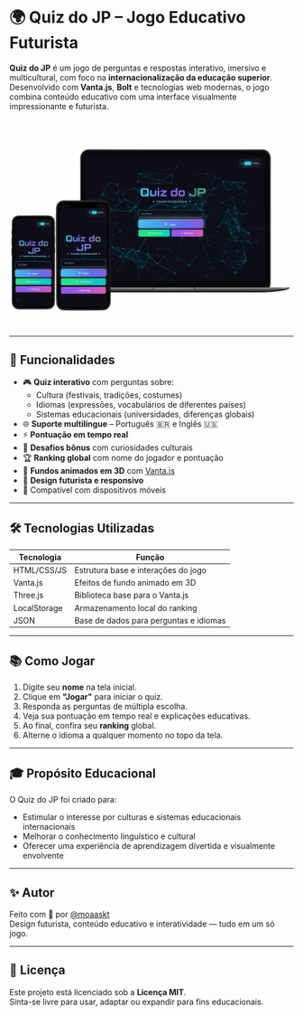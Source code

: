 # 🌍 Quiz do JP – Jogo Educativo Futurista

**Quiz do JP** é um jogo de perguntas e respostas interativo, imersivo e multicultural, com foco na **internacionalização da educação superior**.  
Desenvolvido com **Vanta.js**, **Bolt** e tecnologias web modernas, o jogo combina conteúdo educativo com uma interface visualmente impressionante e futurista.

<br/>

![Quiz do JP Screenshot](https://github.com/moaaskt/QuizJP/blob/main/src/Assets/caps.png)

---

## 🚀 Funcionalidades

- 🎮 **Quiz interativo** com perguntas sobre:
  - Cultura (festivais, tradições, costumes)
  - Idiomas (expressões, vocabulários de diferentes países)
  - Sistemas educacionais (universidades, diferenças globais)
- 🌐 **Suporte multilíngue** – Português 🇧🇷 e Inglês 🇺🇸
- ⚡ **Pontuação em tempo real**
- 🧠 **Desafios bônus** com curiosidades culturais
- 🏆 **Ranking global** com nome do jogador e pontuação
- 💫 **Fundos animados em 3D** com [Vanta.js](https://www.vantajs.com/)
- 🎨 **Design futurista e responsivo**
- 📱 Compatível com dispositivos móveis

---

## 🛠️ Tecnologias Utilizadas

| Tecnologia     | Função                                     |
|----------------|---------------------------------------------|
| HTML/CSS/JS    | Estrutura base e interações do jogo        |
| Vanta.js       | Efeitos de fundo animado em 3D             |
| Three.js       | Biblioteca base para o Vanta.js            |
| LocalStorage   | Armazenamento local do ranking             |
| JSON           | Base de dados para perguntas e idiomas     |

---


## 📚 Como Jogar

1. Digite seu **nome** na tela inicial.
2. Clique em **"Jogar"** para iniciar o quiz.
3. Responda as perguntas de múltipla escolha.
4. Veja sua pontuação em tempo real e explicações educativas.
5. Ao final, confira seu **ranking** global.
6. Alterne o idioma a qualquer momento no topo da tela.

---

## 🎓 Propósito Educacional

O Quiz do JP foi criado para:
- Estimular o interesse por culturas e sistemas educacionais internacionais
- Melhorar o conhecimento linguístico e cultural
- Oferecer uma experiência de aprendizagem divertida e visualmente envolvente

---

## ✨ Autor

Feito com 💙 por [@moaaskt](https://github.com/moaaskt)  
Design futurista, conteúdo educativo e interatividade — tudo em um só jogo.

---

## 📄 Licença

Este projeto está licenciado sob a **Licença MIT**.  
Sinta-se livre para usar, adaptar ou expandir para fins educacionais.

